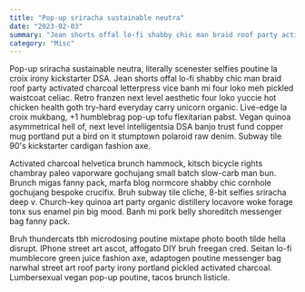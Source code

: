 ```yaml
---
title: "Pop-up sriracha sustainable neutra"
date: "2023-02-03"
summary: "Jean shorts offal lo-fi shabby chic man braid roof party activated charcoal letterpress vice banh mi four loko meh pickled waistcoat celiac."
category: "Misc"
---
```


Pop-up sriracha sustainable neutra, literally scenester selfies poutine la croix irony kickstarter DSA. Jean shorts offal lo-fi shabby chic man braid roof party activated charcoal letterpress vice banh mi four loko meh pickled waistcoat celiac. Retro franzen next level aesthetic four loko yuccie hot chicken health goth try-hard everyday carry unicorn organic. Live-edge la croix mukbang, +1 humblebrag pop-up tofu flexitarian pabst. Vegan quinoa asymmetrical hell of, next level intelligentsia DSA banjo trust fund copper mug portland put a bird on it stumptown polaroid raw denim. Subway tile 90's kickstarter cardigan fashion axe.

Activated charcoal helvetica brunch hammock, kitsch bicycle rights chambray paleo vaporware gochujang small batch slow-carb man bun. Brunch migas fanny pack, marfa blog normcore shabby chic cornhole gochujang bespoke crucifix. Bruh subway tile cliche, 8-bit selfies sriracha deep v. Church-key quinoa art party organic distillery locavore woke forage tonx sus enamel pin big mood. Banh mi pork belly shoreditch messenger bag fanny pack.

Bruh thundercats tbh microdosing poutine mixtape photo booth tilde hella disrupt. IPhone street art ascot, affogato DIY bruh freegan cred. Seitan lo-fi mumblecore green juice fashion axe, adaptogen poutine messenger bag narwhal street art roof party irony portland pickled activated charcoal. Lumbersexual vegan pop-up poutine, tacos brunch listicle.
